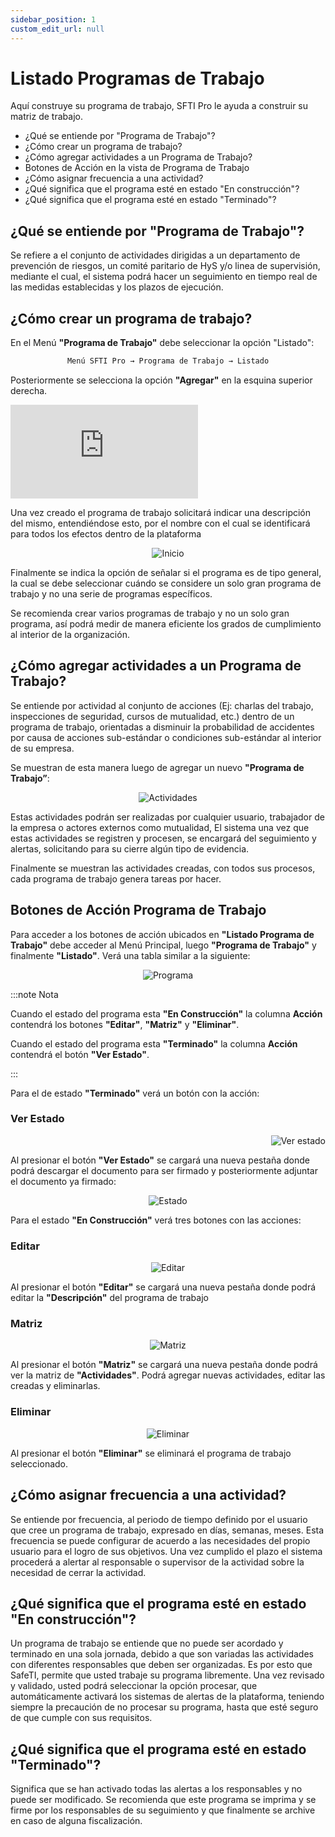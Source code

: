 ```yaml
---
sidebar_position: 1
custom_edit_url: null
---
```

# Listado Programas de Trabajo
Aquí construye su programa de trabajo, SFTI Pro le ayuda a construir su matriz de trabajo.

* ¿Qué se entiende por "Programa de Trabajo"?
* ¿Cómo crear un programa de trabajo?
* ¿Cómo agregar actividades a un Programa de Trabajo?
* Botones de Acción en la vista de Programa de Trabajo
* ¿Cómo asignar frecuencia a una actividad?
* ¿Qué significa que el programa esté en estado "En construcción"?
* ¿Qué significa que el programa esté en estado "Terminado"?

## ¿Qué se entiende por "Programa de Trabajo"?

Se refiere a el conjunto de actividades dirigidas a un departamento de prevención de riesgos, un comité paritario de HyS y/o linea de supervisión, mediante el cual, el sistema podrá hacer un seguimiento en tiempo real de las medidas establecidas y los plazos de ejecución.


## ¿Cómo crear un programa de trabajo?

En el Menú **"Programa de Trabajo"** debe seleccionar la opción "Listado":

<div align="center">

```bash
Menú SFTI Pro → Programa de Trabajo → Listado
```
</div>

Posteriormente se selecciona la opción **"Agregar"** en la esquina superior derecha.

<div class="video-responsive">

<iframe src="https://www.youtube.com/embed/E5rBxqxeCNg/?rel=0" title="YouTube video player" frameborder="0" allow="accelerometer; autoplay; clipboard-write; encrypted-media; gyroscope; picture-in-picture; web-share" allowfullscreen></iframe>

</div>

Una vez creado el programa de trabajo solicitará indicar una descripción del mismo, entendiéndose esto, por el nombre con el cual se identificará para todos los efectos dentro de la plataforma

<div align="center">

![Inicio](/img/img_manual/img_programa_trabajo/2023-08-16_12-59.png)

</div>

Finalmente se indica la opción de señalar si el programa es de tipo general, la cual se debe seleccionar cuándo se considere un solo gran programa de trabajo y no una serie de programas específicos.

Se recomienda crear varios programas de trabajo y no un solo gran programa, así podrá medir de manera eficiente los grados de cumplimiento al interior de la organización.

## ¿Cómo agregar actividades a un Programa de Trabajo?

Se entiende por actividad al conjunto de acciones (Ej: charlas del trabajo, inspecciones de seguridad, cursos de mutualidad, etc.) dentro de un programa de trabajo, orientadas a disminuir la probabilidad de accidentes por causa de acciones sub-estándar o condiciones sub-estándar al interior de su empresa.

Se muestran de esta manera luego de agregar un nuevo **"Programa de Trabajo”**:

<div align="center">

![Actividades](/img/img_manual/img_programa_trabajo/2023-08-16_17-10.png)

</div>

Estas actividades podrán ser realizadas por cualquier usuario, trabajador de la empresa o actores externos como mutualidad, El sistema una vez que estas actividades se registren y procesen, se encargará del seguimiento y alertas, solicitando para su cierre algún tipo de evidencia.

Finalmente se muestran las actividades creadas, con todos sus procesos, cada programa de trabajo genera tareas por hacer.

## Botones de Acción Programa de Trabajo

Para acceder a los botones de acción ubicados en **"Listado Programa de Trabajo"** debe acceder al Menú Principal, luego **"Programa de Trabajo"** y finalmente **"Listado"**. Verá una tabla similar a la siguiente:

<div align="center">

![Programa](/img/img_manual/img_programa_trabajo/2023-08-16_17-14.png)

</div>

:::note Nota

Cuando el estado del programa esta **"En Construcción"** la columna **Acción** contendrá los botones **"Editar"**, **"Matriz"** y **"Eliminar"**.

Cuando el estado del programa esta **"Terminado"** la columna **Acción** contendrá el botón **"Ver Estado"**.

:::

Para el de estado **"Terminado"** verá un botón con la acción:

### Ver Estado

<div align="right">

![Ver estado](/img/img_manual/img_programa_trabajo/2023-08-16_17-15.png)

</div>

Al presionar el botón **"Ver Estado"** se cargará una nueva pestaña donde podrá descargar el documento para ser firmado y posteriormente adjuntar el documento ya firmado:

<div align="center">

![Estado](/img/img_manual/img_programa_trabajo/2023-08-16_17-18.png)

</div>

Para el estado **"En Construcción"** verá tres botones con las acciones:

### Editar

<div align="center">

![Editar](/img/img_manual/img_programa_trabajo/2023-08-16_17-20.png)

</div>

Al presionar el botón **"Editar"** se cargará una nueva pestaña donde podrá editar la **"Descripción"** del programa de trabajo

### Matriz

<div align="center">

![Matriz](/img/img_manual/img_programa_trabajo/2023-08-16_17-21.png)

</div>

Al presionar el botón **"Matriz"** se cargará una nueva pestaña donde podrá ver la matriz de **"Actividades"**. Podrá agregar nuevas actividades, editar las creadas y eliminarlas.

### Eliminar

<div align="center">

![Eliminar](/img/img_manual/img_programa_trabajo/2023-08-16_17-22.png)

</div>

Al presionar el botón **"Eliminar"** se eliminará el programa de trabajo seleccionado.

## ¿Cómo asignar frecuencia a una actividad?

Se entiende por frecuencia, al periodo de tiempo definido por el usuario que cree un programa de trabajo, expresado en días, semanas, meses. Esta frecuencia se puede configurar de acuerdo a las necesidades del propio usuario para el logro de sus objetivos. Una vez cumplido el plazo el sistema procederá a alertar al responsable o supervisor de la actividad sobre la necesidad de cerrar la actividad.

## ¿Qué significa que el programa esté en estado "En construcción"?

Un programa de trabajo se entiende que no puede ser acordado y terminado en una sola jornada, debido a que son variadas las actividades con diferentes responsables que deben ser organizadas. Es por esto que SafeTI, permite que usted trabaje su programa libremente. Una vez revisado y validado, usted podrá seleccionar la opción procesar, que automáticamente activará los sistemas de alertas de la plataforma, teniendo siempre la precaución de no procesar su programa, hasta que esté seguro de que cumple con sus requisitos.

## ¿Qué significa que el programa esté en estado "Terminado"?

Significa que se han activado todas las alertas a los responsables y no puede ser modificado. Se recomienda que este programa se imprima y se firme por los responsables de su seguimiento y que finalmente se archive en caso de alguna fiscalización.